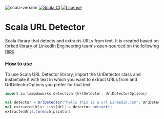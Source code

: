 ![scala-version][scala-version-badge]  [![Scala CI](https://github.com/lambdaworks/scurl-detector/actions/workflows/ci.yml/badge.svg)](https://github.com/lambdaworks/scurl-detector/actions/workflows/ci.yml) [![License](https://img.shields.io/badge/License-Apache%202.0-blue.svg)](https://opensource.org/licenses/Apache-2.0)

# Scala URL Detector

Scala library that detects and extracts URLs from text. It is created based on forked library of LinkedIn Engineering team's open-sourced on the following [repo](https://github.com/URL-Detector/URL-Detector).


### How to use
To use Scala URL Detector library, import the UrlDetector class and instantiate it with text in which you want to extract URLs from and UrlDetectorOptions you prefer for that text.

```scala
import io.lambdaworks.detection.{UrlDetector, UrlDetectorOptions}

val detector = UrlDetector("hello this is a url Linkedin.com", UrlDetectorOptions.Default)
val extractedUrls: List[Url] = detector.extract()
extractedUrls.foreach(println)
```

[scala-version-badge]: https://img.shields.io/badge/scala-2.13.6-blue?logo=scala&color=teal

